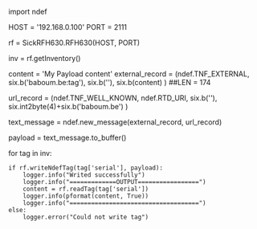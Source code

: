 import ndef

HOST = '192.168.0.100'
PORT = 2111

rf = SickRFH630.RFH630(HOST, PORT)

inv = rf.getInventory()

content = 'My Payload content'
external_record = (ndef.TNF_EXTERNAL,   six.b('baboum.be:tag'),  six.b(''), six.b(content)                       ) ##LEN = 174

url_record =  (ndef.TNF_WELL_KNOWN, ndef.RTD_URI,               six.b(''), six.int2byte(4)+six.b('baboum.be')   )

text_message = ndef.new_message(external_record, url_record)

payload = text_message.to_buffer()


for tag in inv:
    
    if rf.writeNdefTag(tag['serial'], payload):
        logger.info("Writed successfully")
        logger.info("=============OUTPUT=================")
        content = rf.readTag(tag['serial'])
        logger.info(pformat(content, True))
        logger.info("====================================")
    else:
        logger.error("Could not write tag")